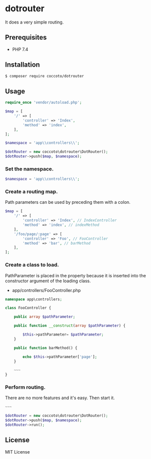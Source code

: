 # dotrouter

It does a very simple routing.

## Prerequisites

- PHP 7.4

## Installation

```sh
$ composer require coccoto/dotrouter
```

## Usage

```php
require_once 'vendor/autoload.php';

$map = [
    '/' => [
        'controller' => 'Index',
        'method' => 'index',
    ],
];

$namespace = 'app\\controllers\\';

$dotRouter = new coccoto\dotrouter\DotRouter();
$dotRouter->push($map, $namespace);
```

### Set the namespace.

```php
$namespace = 'app\\controllers\\';
```

### Create a routing map.

Path parameters can be used by preceding them with a colon.

```php
$map = [
    '/' => [
        'controller' => 'Index', // IndexController
        'method' => 'index', // indexMethod
    ],
    '/foo/page/:page' => [
        'controller' => 'Foo', // FooController
        'method' => 'bar', // barMethod
    ],
];
```

### Create a class to load.

PathParameter is placed in the property because it is inserted into the constructor argument of the loading class.

- app/controllers/FooController.php

```php
namespace app\controllers;

class FooController {

    public array $pathParameter;

    public function __construct(array $pathParameter) {

        $this->pathParameter= $pathParameter;
    }

    public function barMethod() {

        echo $this->pathParameter['page'];
    }

    ~~~
}
```

### Perform routing.

There are no more features and it's easy. Then start it.

```php
~~~

$dotRouter = new coccoto\dotrouter\DotRouter();
$dotRouter->push($map, $namespace);
$dotRouter->run();
```

## License
MIT License